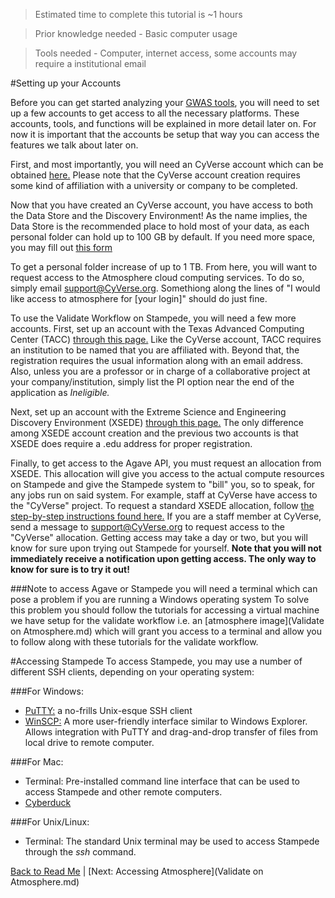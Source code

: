 > Estimated time to complete this tutorial is ~1 hours

> Prior knowledge needed - Basic computer usage

> Tools needed - Computer, internet access, some accounts may require a institutional email

#Setting up your Accounts

Before you can get started analyzing your [GWAS tools](https://en.wikipedia.org/wiki/Genome-wide_association_study), you will need to set up a few accounts to get access to all the necessary platforms. These accounts, tools, and functions will be explained in more detail later on. For now it is important that the accounts be setup that way you can access the features we talk about later on. 

First, and most importantly, you will need an CyVerse account which can be obtained [here.](https://user.cyverse.org/register/) Please note that the CyVerse account creation requires some kind of affiliation with a university or company to be completed.

Now that you have created an CyVerse account, you have access to both the Data Store and the Discovery Environment! As the name implies, the Data Store is the recommended place to hold most of your data, as each personal folder can hold up to 100 GB by default. If you need more space, you may fill out [this form](http://www.cyverse.org/content/increase-your-data-store-allocation) 

To get a personal folder increase of up to 1 TB. From here, you will want to request access to the Atmosphere cloud computing services. To do so, simply email support@CyVerse.org. Somethiong along the lines of "I would like access to atmosphere for [your login]" should do just fine.

To use the Validate Workflow on Stampede, you will need a few more accounts. First, set up an account with the Texas Advanced Computing Center (TACC) [through this page.](https://portal.tacc.utexas.edu/account-request) Like the CyVerse account, TACC requires an institution to be named that you are affiliated with. Beyond that, the registration requires the usual information along with an email address. Also, unless you are a professor or in charge of a collaborative project at your company/institution, simply list the PI option near the end of the application as *Ineligible.*

Next, set up an account with the Extreme Science and Engineering Discovery Environment (XSEDE) [through this page.](https://portal.xsede.org/?p_p_id=58&p_p_lifecycle=0&p_p_state=maximized&p_p_mode=view&saveLastPath=0&_58_struts_action=%2Flogin%2Fcreate_account) The only difference among XSEDE account creation and the previous two accounts is that XSEDE does require a .edu address for proper registration. 

Finally, to get access to the Agave API, you must request an allocation from XSEDE. This allocation will give you access to the actual compute resources on Stampede and give the Stampede system to "bill" you, so to speak, for any jobs run on said system. For example, staff at CyVerse have access to the "CyVerse" project. To request a standard XSEDE allocation, follow [the step-by-step instructions found here.](https://portal.xsede.org/allocation-request-steps) If you are a staff member at CyVerse, send a message to support@CyVerse.org to request access to the "CyVerse" allocation. Getting access may take a day or two, but you will know for sure upon trying out Stampede for yourself. **Note that you will not immediately receive a notification upon getting access. The only way to know for sure is to try it out!**

<a name="Windows">
###Note to access Agave or Stampede you will need a terminal which can pose a problem if you are running a Windows operating system
To solve this problem you should follow the tutorials for accessing a virtual machine we have setup for the validate workflow i.e. an [atmosphere image](Validate on Atmosphere.md) which will grant you access to a terminal and allow you to follow along with these tutorials for the validate workflow.</a>


#Accessing Stampede
To access Stampede, you may use a number of different SSH clients, depending on your operating system:

###For Windows:
* [PuTTY:](http://www.putty.org/) a no-frills Unix-esque SSH client
* [WinSCP:](http://winscp.net/eng/index.php) A more user-friendly interface similar to Windows Explorer. Allows integration with PuTTY and drag-and-drop transfer of files from local drive to remote computer.

###For Mac:
* Terminal: Pre-installed command line interface that can be used to access Stampede and other remote computers.
* [Cyberduck](https://cyberduck.io/)

###For Unix/Linux:
* Terminal: The standard Unix terminal may be used to access Stampede through the *ssh* command.

[Back to Read Me](../README.md) | [Next: Accessing Atmosphere](Validate on Atmosphere.md)
